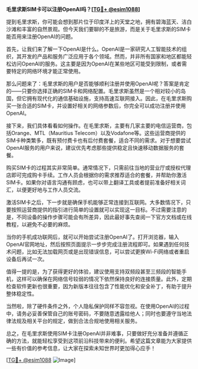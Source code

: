**毛里求斯SIM卡可以注册OpenAI吗？[[TG💪+ @esim1088](https://t.me/s/esim1088)]**

提到毛里求斯，你可能会想到那片位于印度洋上的天堂之地，拥有碧海蓝天、洁白沙滩和丰富的自然景观。但今天我们要聊的不是旅游，而是关于毛里求斯的SIM卡能否用来注册OpenAI的问题。

首先，让我们来了解一下OpenAI是什么。OpenAI是一家研究人工智能技术的组织，其开发的产品和服务广泛应用于各个领域。然而，并非所有国家和地区都能轻松访问OpenAI的服务。这主要是因为OpenAI在某些地区可能受到限制，或者需要特定的网络环境才能正常使用。

那么问题来了：毛里求斯的用户是否能够顺利注册并使用OpenAI呢？答案是肯定的——只要你选择正确的SIM卡和网络配置。毛里求斯虽然是一个相对较小的岛国，但它拥有现代化的通信基础设施，支持高速互联网接入。因此，在毛里求斯购买一张合适的SIM卡，并设置好相关的网络参数后，你完全可以成功注册并使用OpenAI。

接下来，我们具体看看如何操作。在毛里求斯，主要有几家主要的电信运营商，包括Orange、MTL（Mauritius Telecom）以及Vodafone等。这些运营商提供的SIM卡种类繁多，既有预付费卡也有后付费套餐，适合不同的需求。对于想要尝试OpenAI服务的用户来说，建议优先考虑那些提供稳定且快速移动数据服务的套餐。

购买SIM卡的过程其实非常简单。通常情况下，只需前往当地的营业厅或授权代理店即可完成购卡手续。工作人员会根据你的需求推荐适合的套餐，并帮助你激活SIM卡。如果你对语言沟通有顾虑，也可以带上翻译工具或者提前准备好相关词汇，以便更好地与工作人员交流。

激活SIM卡之后，下一步就是确保手机能够正常连接到互联网。大多数情况下，只要按照运营商提供的指引进行简单的设置就可以实现这一目标。不过需要注意的是，不同设备的操作步骤可能会有所差异，因此最好事先查阅一下官方文档或在线教程，以避免不必要的麻烦。

当你的手机成功联网后，就可以开始尝试注册OpenAI了。打开浏览器，输入OpenAI官网地址，然后按照页面提示一步步完成注册流程即可。如果遇到任何技术问题，比如无法加载网页或是出现错误信息，可以尝试更换Wi-Fi网络或者重启设备后再试一次。

值得一提的是，为了获得更好的体验，建议使用支持双频段甚至三频段的智能手机，这样可以确保在网络信号较弱的情况下依然保持良好的连接质量。此外，定期检查软件更新也很重要，因为新版本往往包含了性能优化和安全补丁，有助于提升整体稳定性。

当然啦，除了硬件条件之外，个人隐私保护同样不容忽视。在使用OpenAI的过程中，请务必妥善保管自己的账号密码，不要随意透露给他人；同时也要遵守当地法律法规及相关平台的规定，做到合法合规地使用相关服务。

总之，在毛里求斯使用SIM卡注册OpenAI并非难事，只要做好充分准备并遵循正确的方法，就能轻松享受到这项前沿科技带来的便利。希望这篇文章能为大家提供一些有价值的参考信息，让大家在探索未知世界时更加得心应手！

[[TG💪+ @esim1088](https://t.me/s/esim1088) ![Image](https://i.postimg.cc/4NQfJmqS/Snipaste-2025-05-13-00-14-12.png)]